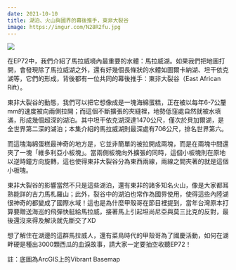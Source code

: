 ```yaml
---
date: 2021-10-10
title: 湖泊、火山與國界的幕後推手，東非大裂谷
image: https://imgur.com/N28R2fu.jpg
---
```


![](https://imgur.com/N28R2fu.jpg)

在EP72中，我們介紹了馬拉威境內最重要的水體：馬拉威湖。如果我們把地圖打開，會發現除了馬拉威湖之外，還有好幾個長條狀的水體如圖爾卡納湖、坦干依克湖等，它們的形成，背後都有一位共同的幕後推手：東非大裂谷（East African Rift）。

東非大裂谷的動態，我們可以把它想像成是一塊海綿蛋糕，正在被以每年6-7公釐mm的速度被向兩側拉開；而這個不斷擴張的夾縫裡，地勢低窪處自然就被水填滿，形成幾個超深的湖泊。其中坦干依克湖深達1470公尺，僅次於貝加爾湖，是全世界第二深的湖泊；本集介紹的馬拉威湖則最深處有706公尺，排名世界第六。

而這塊海綿蛋糕最神奇的地方是，它並非簡單的被拉開成兩塊，而是在兩塊中間還夾了一塊「維多利亞小板塊」。當兩側板塊向外擴張的同時，這個小板塊則在原地以逆時鐘方向旋轉，這也使得東非大裂谷分為東西兩線，兩線之間夾著的就是這個小板塊。

東非大裂谷的影響當然不只是這些湖泊，還有東非的諸多知名火山，像是大家都耳熟能詳的吉力馬札羅山；此外，裂谷中的湖泊也常作為國界使用，使得這些內陸湖很神奇的都變成了國際水域！這也是為什麼甲殼哥在節目裡提到，當年台灣原本打算要贈送海巡的飛彈快艇給馬拉威，接著馬上引起坦尚尼亞與莫三比克的反對，最後還沒來得及解決就先斷交了XD

想了解住在湖邊的這群馬拉威人，還有菜鳥時代的甲殼哥為了國慶活動，如何在湖畔硬是種出3000顆西瓜的血淚故事，請大家一定要抽空收聽EP72！

註：底圖為ArcGIS上的Vibrant Basemap